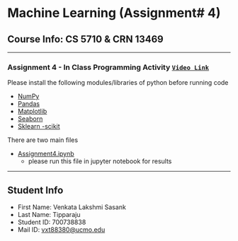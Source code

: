 # **Machine Learning** (Assignment# 4) 
Course Info: CS 5710 & CRN 13469
---
---
### Assignment 4 - In Class Programming Activity [`Video Link`](https://vimeo.com/766297481/2360701520)

Please install the following modules/libraries of python before running code
- [NumPy](https://numpy.org/install/)
- [Pandas](https://pandas.pydata.org/docs/getting_started/install.html)
- [Matplotlib](https://matplotlib.org/stable/users/installing/index.html)
- [Seaborn](https://pypi.org/project/seaborn/)
- [Sklearn -scikit](https://scikit-learn.org/stable/install.html)


There are two main files
- [Assignment4.ipynb](https://github.com/Sasank09/CS5710_13469/blob/main/Assignments/Assignment4/Assignment4.ipynb)
  - please run this file in jupyter notebook for results
  
---
## Student Info
- First Name: Venkata Lakshmi Sasank
- Last Name: Tipparaju
- Student ID: 700738838
- Mail ID: vxt88380@ucmo.edu
